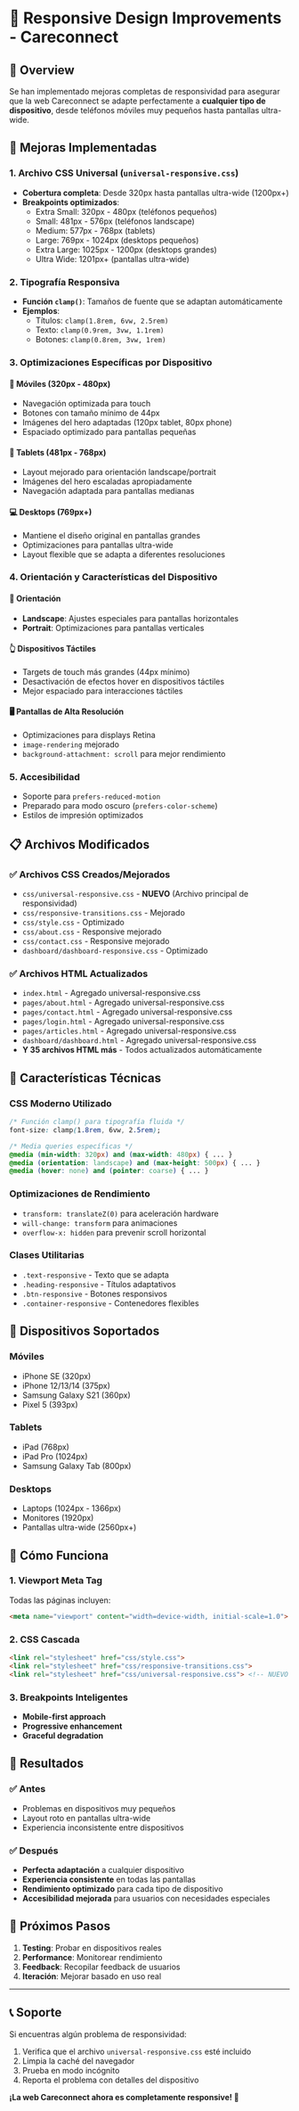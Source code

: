 # 🎯 Responsive Design Improvements - Careconnect

## 📱 Overview
Se han implementado mejoras completas de responsividad para asegurar que la web Careconnect se adapte perfectamente a **cualquier tipo de dispositivo**, desde teléfonos móviles muy pequeños hasta pantallas ultra-wide.

## 🚀 Mejoras Implementadas

### 1. **Archivo CSS Universal (`universal-responsive.css`)**
- **Cobertura completa**: Desde 320px hasta pantallas ultra-wide (1200px+)
- **Breakpoints optimizados**:
  - Extra Small: 320px - 480px (teléfonos pequeños)
  - Small: 481px - 576px (teléfonos landscape)
  - Medium: 577px - 768px (tablets)
  - Large: 769px - 1024px (desktops pequeños)
  - Extra Large: 1025px - 1200px (desktops grandes)
  - Ultra Wide: 1201px+ (pantallas ultra-wide)

### 2. **Tipografía Responsiva**
- **Función `clamp()`**: Tamaños de fuente que se adaptan automáticamente
- **Ejemplos**:
  - Títulos: `clamp(1.8rem, 6vw, 2.5rem)`
  - Texto: `clamp(0.9rem, 3vw, 1.1rem)`
  - Botones: `clamp(0.8rem, 3vw, 1rem)`

### 3. **Optimizaciones Específicas por Dispositivo**

#### 📱 **Móviles (320px - 480px)**
- Navegación optimizada para touch
- Botones con tamaño mínimo de 44px
- Imágenes del hero adaptadas (120px tablet, 80px phone)
- Espaciado optimizado para pantallas pequeñas

#### 📱 **Tablets (481px - 768px)**
- Layout mejorado para orientación landscape/portrait
- Imágenes del hero escaladas apropiadamente
- Navegación adaptada para pantallas medianas

#### 💻 **Desktops (769px+)**
- Mantiene el diseño original en pantallas grandes
- Optimizaciones para pantallas ultra-wide
- Layout flexible que se adapta a diferentes resoluciones

### 4. **Orientación y Características del Dispositivo**

#### 🔄 **Orientación**
- **Landscape**: Ajustes especiales para pantallas horizontales
- **Portrait**: Optimizaciones para pantallas verticales

#### 👆 **Dispositivos Táctiles**
- Targets de touch más grandes (44px mínimo)
- Desactivación de efectos hover en dispositivos táctiles
- Mejor espaciado para interacciones táctiles

#### 🖥️ **Pantallas de Alta Resolución**
- Optimizaciones para displays Retina
- `image-rendering` mejorado
- `background-attachment: scroll` para mejor rendimiento

### 5. **Accesibilidad**
- Soporte para `prefers-reduced-motion`
- Preparado para modo oscuro (`prefers-color-scheme`)
- Estilos de impresión optimizados

## 📋 Archivos Modificados

### ✅ **Archivos CSS Creados/Mejorados**
- `css/universal-responsive.css` - **NUEVO** (Archivo principal de responsividad)
- `css/responsive-transitions.css` - Mejorado
- `css/style.css` - Optimizado
- `css/about.css` - Responsive mejorado
- `css/contact.css` - Responsive mejorado
- `dashboard/dashboard-responsive.css` - Optimizado

### ✅ **Archivos HTML Actualizados**
- `index.html` - Agregado universal-responsive.css
- `pages/about.html` - Agregado universal-responsive.css
- `pages/contact.html` - Agregado universal-responsive.css
- `pages/login.html` - Agregado universal-responsive.css
- `pages/articles.html` - Agregado universal-responsive.css
- `dashboard/dashboard.html` - Agregado universal-responsive.css
- **Y 35 archivos HTML más** - Todos actualizados automáticamente

## 🎨 Características Técnicas

### **CSS Moderno Utilizado**
```css
/* Función clamp() para tipografía fluida */
font-size: clamp(1.8rem, 6vw, 2.5rem);

/* Media queries específicas */
@media (min-width: 320px) and (max-width: 480px) { ... }
@media (orientation: landscape) and (max-height: 500px) { ... }
@media (hover: none) and (pointer: coarse) { ... }
```

### **Optimizaciones de Rendimiento**
- `transform: translateZ(0)` para aceleración hardware
- `will-change: transform` para animaciones
- `overflow-x: hidden` para prevenir scroll horizontal

### **Clases Utilitarias**
- `.text-responsive` - Texto que se adapta
- `.heading-responsive` - Títulos adaptativos
- `.btn-responsive` - Botones responsivos
- `.container-responsive` - Contenedores flexibles

## 📱 Dispositivos Soportados

### **Móviles**
- iPhone SE (320px)
- iPhone 12/13/14 (375px)
- Samsung Galaxy S21 (360px)
- Pixel 5 (393px)

### **Tablets**
- iPad (768px)
- iPad Pro (1024px)
- Samsung Galaxy Tab (800px)

### **Desktops**
- Laptops (1024px - 1366px)
- Monitores (1920px)
- Pantallas ultra-wide (2560px+)

## 🔧 Cómo Funciona

### **1. Viewport Meta Tag**
Todas las páginas incluyen:
```html
<meta name="viewport" content="width=device-width, initial-scale=1.0">
```

### **2. CSS Cascada**
```html
<link rel="stylesheet" href="css/style.css">
<link rel="stylesheet" href="css/responsive-transitions.css">
<link rel="stylesheet" href="css/universal-responsive.css"> <!-- NUEVO -->
```

### **3. Breakpoints Inteligentes**
- **Mobile-first approach**
- **Progressive enhancement**
- **Graceful degradation**

## 🎯 Resultados

### ✅ **Antes**
- Problemas en dispositivos muy pequeños
- Layout roto en pantallas ultra-wide
- Experiencia inconsistente entre dispositivos

### ✅ **Después**
- **Perfecta adaptación** a cualquier dispositivo
- **Experiencia consistente** en todas las pantallas
- **Rendimiento optimizado** para cada tipo de dispositivo
- **Accesibilidad mejorada** para usuarios con necesidades especiales

## 🚀 Próximos Pasos

1. **Testing**: Probar en dispositivos reales
2. **Performance**: Monitorear rendimiento
3. **Feedback**: Recopilar feedback de usuarios
4. **Iteración**: Mejorar basado en uso real

---

## 📞 Soporte

Si encuentras algún problema de responsividad:
1. Verifica que el archivo `universal-responsive.css` esté incluido
2. Limpia la caché del navegador
3. Prueba en modo incógnito
4. Reporta el problema con detalles del dispositivo

**¡La web Careconnect ahora es completamente responsive! 🎉**
